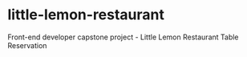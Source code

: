 # little-lemon-restaurant
Front-end developer capstone project - Little Lemon Restaurant Table Reservation 

